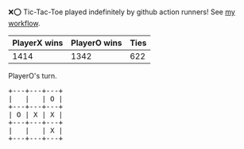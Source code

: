 :x::o: Tic-Tac-Toe played indefinitely by github action runners! See [my workflow](.github/workflows/play.yaml).

|PlayerX wins|PlayerO wins|Ties|
|-|-|-|
|1414|1342|622|

PlayerO's turn.

<pre>
+---+---+---+
|   |   | O |
+---+---+---+
| O | X | X |
+---+---+---+
|   |   | X |
+---+---+---+
</pre>